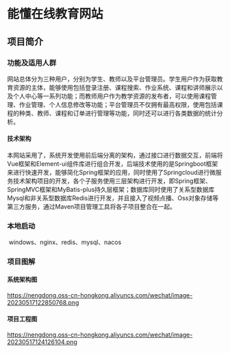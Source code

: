 # 能懂在线教育网站

## 项目简介

### 功能及适用人群

​	网站总体分为三种用户，分别为学生、教师以及平台管理员。学生用户作为获取教育资源的主体，能够使用包括登录注册、课程搜索、作业系统、课程和讲师展示以及个人中心等一系列功能；而教师用户作为教学资源的发布者，可以使用课程管理、作业管理、个人信息修改等功能；平台管理员不仅拥有最高权限，使用包括课程的种类、教师、课程和订单进行管理等功能，同时还可以进行各类数据的统计分析。

#### 技术架构

​	本网站采用了，系统开发使用前后端分离的架构，通过接口进行数据交互，前端将Vue框架和Element-ui组件库进行组合开发，后端技术使用的是Springboot框架来进行快速开发，能够简化Spring框架的应用，同时使用了Springcloud进行微服务技术架构项目的开发，各个子服务使用三层架构进行开发，即Spring框架、SpringMVC框架和MyBatis-plus持久层框架；数据库同时使用了关系型数据库Mysql和非关系型数据库Redis进行开发，并且接入了视频点播、Oss对象存储等第三方服务，通过Maven项目管理工具将各子项目整合在一起。

### 本地启动

​	windows、nginx、redis、mysql、nacos

### 项目图解

#### 系统架构图

https://nengdong.oss-cn-hongkong.aliyuncs.com/wechat/image-20230517122850768.png

#### 项目工程图

https://nengdong.oss-cn-hongkong.aliyuncs.com/wechat/image-20230517124126104.png

